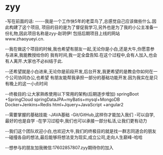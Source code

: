 # zyy
-写在前面的话:
-----我是一个工作快5年的老菜鸟了,总感觉自己应该做些什么.因此构建了这个项目,
项目的目的是为了督促我学习,另外也是为了我的小公主准备一份礼物,因此项目名称是zyy-赵玥伊!
包括后期项目上线的网站www.zhaoyueyi.cn.

--我在做这个项目的时候,我也希望有朋友一起,无论你是小白,还是大牛,你愿意参与进来,我能教授给你的
我有时间,我一定全盘告知.在这个过程中,会有人加入,也会有人离开.大家也不必纠结于此.

--还希望就是小白进来,无论你是前段开发,后台开发,我更希望的是教会你如何在一个公司协同办公,也希望
有朋友能帮我承担一部分的基础功能开发.因为我实在是只有晚上的这一小点时间

--终极目的:让大家熟练使用以下常用的架构(后期逐步增加)
springBoot +SpringCloud
springDataJPA+myBatis+mysql+MongoDB
Docker+Jenkins+Redis
html+Jquery+JavaScript +angular2

--需要掌握的基础技能
-JAVA基础
-Git/GitHub,这样你才能加入我们
-可以自学,最好的也是自学
-在学习过程中,我们也可以承接一部分私活,让我们更有动力

--我们这个团队欢迎小白,也欢迎大牛,我们的终极目的就是找一群志同道合的朋友
--碰撞各自的想法,最后能够将想法变为现实,成立公司,走向人生巅峰-哈哈

--想参与的朋友加我微信:17602857807.zyy期待你的加入
